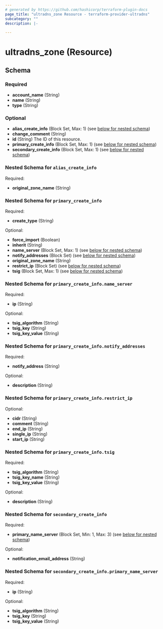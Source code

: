 ```yaml
---
# generated by https://github.com/hashicorp/terraform-plugin-docs
page_title: "ultradns_zone Resource - terraform-provider-ultradns"
subcategory: ""
description: |-
  
---
```


# ultradns_zone (Resource)





<!-- schema generated by tfplugindocs -->
## Schema

### Required

- **account_name** (String)
- **name** (String)
- **type** (String)

### Optional

- **alias_create_info** (Block Set, Max: 1) (see [below for nested schema](#nestedblock--alias_create_info))
- **change_comment** (String)
- **id** (String) The ID of this resource.
- **primary_create_info** (Block Set, Max: 1) (see [below for nested schema](#nestedblock--primary_create_info))
- **secondary_create_info** (Block Set, Max: 1) (see [below for nested schema](#nestedblock--secondary_create_info))

<a id="nestedblock--alias_create_info"></a>
### Nested Schema for `alias_create_info`

Required:

- **original_zone_name** (String)


<a id="nestedblock--primary_create_info"></a>
### Nested Schema for `primary_create_info`

Required:

- **create_type** (String)

Optional:

- **force_import** (Boolean)
- **inherit** (String)
- **name_server** (Block Set, Max: 1) (see [below for nested schema](#nestedblock--primary_create_info--name_server))
- **notify_addresses** (Block Set) (see [below for nested schema](#nestedblock--primary_create_info--notify_addresses))
- **original_zone_name** (String)
- **restrict_ip** (Block Set) (see [below for nested schema](#nestedblock--primary_create_info--restrict_ip))
- **tsig** (Block Set, Max: 1) (see [below for nested schema](#nestedblock--primary_create_info--tsig))

<a id="nestedblock--primary_create_info--name_server"></a>
### Nested Schema for `primary_create_info.name_server`

Required:

- **ip** (String)

Optional:

- **tsig_algorithm** (String)
- **tsig_key** (String)
- **tsig_key_value** (String)


<a id="nestedblock--primary_create_info--notify_addresses"></a>
### Nested Schema for `primary_create_info.notify_addresses`

Required:

- **notify_address** (String)

Optional:

- **description** (String)


<a id="nestedblock--primary_create_info--restrict_ip"></a>
### Nested Schema for `primary_create_info.restrict_ip`

Optional:

- **cidr** (String)
- **comment** (String)
- **end_ip** (String)
- **single_ip** (String)
- **start_ip** (String)


<a id="nestedblock--primary_create_info--tsig"></a>
### Nested Schema for `primary_create_info.tsig`

Required:

- **tsig_algorithm** (String)
- **tsig_key_name** (String)
- **tsig_key_value** (String)

Optional:

- **description** (String)



<a id="nestedblock--secondary_create_info"></a>
### Nested Schema for `secondary_create_info`

Required:

- **primary_name_server** (Block Set, Min: 1, Max: 3) (see [below for nested schema](#nestedblock--secondary_create_info--primary_name_server))

Optional:

- **notification_email_address** (String)

<a id="nestedblock--secondary_create_info--primary_name_server"></a>
### Nested Schema for `secondary_create_info.primary_name_server`

Required:

- **ip** (String)

Optional:

- **tsig_algorithm** (String)
- **tsig_key** (String)
- **tsig_key_value** (String)


